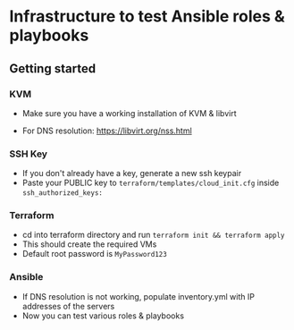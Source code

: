 # Infrastructure to test Ansible roles & playbooks

## Getting started

### KVM

  - Make sure you have a working installation of KVM & libvirt

  - For DNS resolution: https://libvirt.org/nss.html

### SSH Key

  - If you don't already have a key, generate a new ssh keypair
  - Paste your PUBLIC key to `terraform/templates/cloud_init.cfg` inside ```ssh_authorized_keys:```

### Terraform

  - cd into terraform directory and run ```terraform init && terraform apply```
  - This should create the required VMs
  - Default root password is ```MyPassword123```

### Ansible
  - If DNS resolution is not working, populate inventory.yml with IP addresses of the servers
  - Now you can test various roles & playbooks
